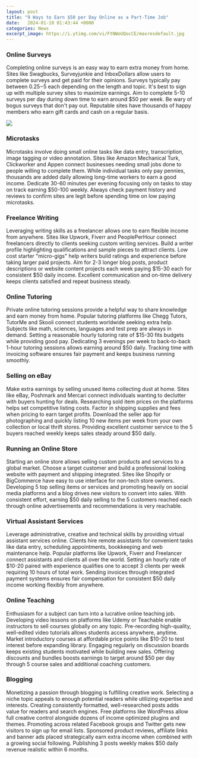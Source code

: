 ```yaml
---
layout: post
title: "9 Ways to Earn $50 per Day Online as a Part-Time Job"
date:   2024-01-10 01:43:44 +0000
categories: News
excerpt_image: https://i.ytimg.com/vi/FtNWoUQocCE/maxresdefault.jpg
---
```

### Online Surveys
Completing online surveys is an easy way to earn extra money from home. Sites like Swagbucks, Surveyjunkie and InboxDollars allow users to complete surveys and get paid for their opinions. Surveys typically pay between $0.25-$5 each depending on the length and topic. It's best to sign up with multiple survey sites to maximize earnings. Aim to complete 5-10 surveys per day during down time to earn around $50 per week. Be wary of bogus surveys that don't pay out. Reputable sites have thousands of happy members who earn gift cards and cash on a regular basis.


![](https://i.ytimg.com/vi/FtNWoUQocCE/maxresdefault.jpg)
### Microtasks  
Microtasks involve doing small online tasks like data entry, transcription, image tagging or video annotation. Sites like Amazon Mechanical Turk, Clickworker and Appen connect businesses needing small jobs done to people willing to complete them. While individual tasks only pay pennies, thousands are added daily allowing long-time workers to earn a good income. Dedicate 30-60 minutes per evening focusing only on tasks to stay on track earning $50-100 weekly. Always check payment history and reviews to confirm sites are legit before spending time on low paying microtasks. 

### Freelance Writing
Leveraging writing skills as a freelancer allows one to earn flexible income from anywhere. Sites like Upwork, Fiverr and PeoplePerHour connect freelancers directly to clients seeking custom writing services. Build a writer profile highlighting qualifications and sample pieces to attract clients. Low cost starter "micro-gigs" help writers build ratings and experience before taking larger paid projects. Aim for 2-3 longer blog posts, product descriptions or website content projects each week paying $15-30 each for consistent $50 daily income. Excellent communication and on-time delivery keeps clients satisfied and repeat business steady.  

### Online Tutoring
Private online tutoring sessions provide a helpful way to share knowledge and earn money from home. Popular tutoring platforms like Chegg Tutors, TutorMe and Skooli connect students worldwide seeking extra help. Subjects like math, sciences, languages and test prep are always in demand. Setting a reasonable hourly tutoring rate of $15-30 fits budgets while providing good pay. Dedicating 3 evenings per week to back-to-back 1-hour tutoring sessions allows earning around $50 daily. Tracking time with invoicing software ensures fair payment and keeps business running smoothly.

### Selling on eBay
Make extra earnings by selling unused items collecting dust at home. Sites like eBay, Poshmark and Mercari connect individuals wanting to declutter with buyers hunting for deals. Researching sold item prices on the platforms helps set competitive listing costs. Factor in shipping supplies and fees when pricing to earn target profits. Download the seller app for photographing and quickly listing 10 new items per week from your own collection or local thrift stores. Providing excellent customer service to the 5 buyers reached weekly keeps sales steady around $50 daily. 

### Running an Online Store
Starting an online store allows selling custom products and services to a global market. Choose a target customer and build a professional looking website with payment and shipping integrated. Sites like Shopify or BigCommerce have easy to use interface for non-tech store owners. Developing 5 top selling items or services and promoting heavily on social media platforms and a blog drives new visitors to convert into sales. With consistent effort, earning $50 daily selling to the 5 customers reached each through online advertisements and recommendations is very reachable.

### Virtual Assistant Services
Leverage administrative, creative and technical skills by providing virtual assistant services online. Clients hire remote assistants for convenient tasks like data entry, scheduling appointments, bookkeeping and web maintenance help. Popular platforms like Upwork, Fiverr and Freelancer connect assistants and clients all over the world. Setting an hourly rate of $10-20 paired with experience qualifies one to accept 3 clients per week requiring 10 hours of total work. Sending invoices through integrated payment systems ensures fair compensation for consistent $50 daily income working flexibly from anywhere.   

### Online Teaching
Enthusiasm for a subject can turn into a lucrative online teaching job. Developing video lessons on platforms like Udemy or Teachable enable instructors to sell courses globally on any topic. Pre-recording high-quality, well-edited video tutorials allows students access anywhere, anytime. Market introductory courses at affordable price points like $10-20 to test interest before expanding library. Engaging regularly on discussion boards keeps existing students motivated while building new sales. Offering discounts and bundles boosts earnings to target around $50 per day through 5 course sales and additional coaching customers.

### Blogging
Monetizing a passion through blogging is fulfilling creative work. Selecting a niche topic appeals to enough potential readers while utilizing expertise and interests. Creating consistently formatted, well-researched posts adds value for readers and search engines. Free platforms like WordPress allow full creative control alongside dozens of income optimized plugins and themes. Promoting across related Facebook groups and Twitter gets new visitors to sign up for email lists. Sponsored product reviews, affiliate links and banner ads placed strategically earn extra income when combined with a growing social following. Publishing 3 posts weekly makes $50 daily revenue realistic within 6 months.